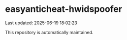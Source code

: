 # easyanticheat-hwidspoofer

Last updated: 2025-06-19 18:02:23

This repository is automatically maintained.
